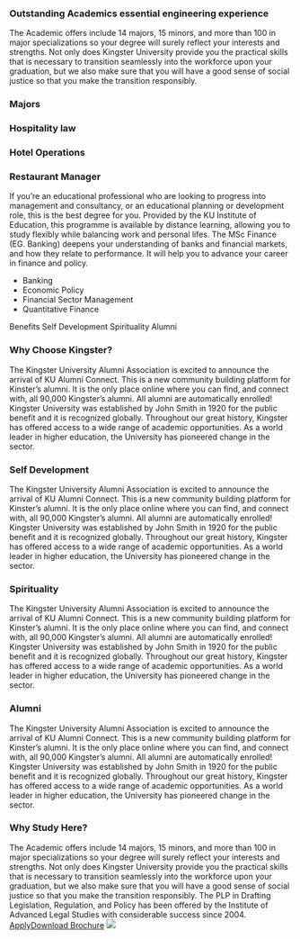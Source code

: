 ### Outstanding Academics essential engineering experience
The Academic offers include 14 majors, 15 minors, and more than 100 in major specializations so your degree will surely reflect your interests and strengths.
Not only does Kingster University provide you the practical skills that is necessary to transition seamlessly into the workforce upon your graduation, but we also make sure that you will have a good sense of social justice so that you make the transition responsibly.
### Majors
### Hospitality law 
[](https://giki.edu.pk/hospitality-management/)
### Hotel Operations 
[](https://giki.edu.pk/hospitality-management/)
### Restaurant Manager
[](https://giki.edu.pk/hospitality-management/)
If you’re an educational professional who are looking to progress into management and consultancy, or an educational planning or development role, this is the best degree for you.
Provided by the KU Institute of Education, this programme is available by distance learning, allowing you to study flexibly while balancing work and personal lifes. The MSc Finance (EG. Banking) deepens your understanding of banks and financial markets, and how they relate to performance. It will help you to advance your career in finance and policy.
  * Banking
  * Economic Policy
  * Financial Sector Management
  * Quantitative Finance


Benefits
Self Development
Spirituality
Alumni
### Why Choose Kingster?
The Kingster University Alumni Association is excited to announce the arrival of KU Alumni Connect. This is a new community building platform for Kinster’s alumni. It is the only place online where you can find, and connect with, all 90,000 Kingster’s alumni. All alumni are automatically enrolled!
Kingster University was established by John Smith in 1920 for the public benefit and it is recognized globally. Throughout our great history, Kingster has offered access to a wide range of academic opportunities. As a world leader in higher education, the University has pioneered change in the sector.
### Self Development
The Kingster University Alumni Association is excited to announce the arrival of KU Alumni Connect. This is a new community building platform for Kinster’s alumni. It is the only place online where you can find, and connect with, all 90,000 Kingster’s alumni. All alumni are automatically enrolled!
Kingster University was established by John Smith in 1920 for the public benefit and it is recognized globally. Throughout our great history, Kingster has offered access to a wide range of academic opportunities. As a world leader in higher education, the University has pioneered change in the sector.
### Spirituality
The Kingster University Alumni Association is excited to announce the arrival of KU Alumni Connect. This is a new community building platform for Kinster’s alumni. It is the only place online where you can find, and connect with, all 90,000 Kingster’s alumni. All alumni are automatically enrolled!
Kingster University was established by John Smith in 1920 for the public benefit and it is recognized globally. Throughout our great history, Kingster has offered access to a wide range of academic opportunities. As a world leader in higher education, the University has pioneered change in the sector.
### Alumni
The Kingster University Alumni Association is excited to announce the arrival of KU Alumni Connect. This is a new community building platform for Kinster’s alumni. It is the only place online where you can find, and connect with, all 90,000 Kingster’s alumni. All alumni are automatically enrolled!
Kingster University was established by John Smith in 1920 for the public benefit and it is recognized globally. Throughout our great history, Kingster has offered access to a wide range of academic opportunities. As a world leader in higher education, the University has pioneered change in the sector.
### Why Study Here?
The Academic offers include 14 majors, 15 minors, and more than 100 in major specializations so your degree will surely reflect your interests and strengths.
Not only does Kingster University provide you the practical skills that is necessary to transition seamlessly into the workforce upon your graduation, but we also make sure that you will have a good sense of social justice so that you make the transition responsibly.
The PLP in Drafting Legislation, Regulation, and Policy has been offered by the Institute of Advanced Legal Studies with considerable success since 2004.
[Apply](https://giki.edu.pk/hospitality-management/)[Download Brochure](https://giki.edu.pk/hospitality-management/)
![](https://giki.edu.pk/hospitality-management/)
